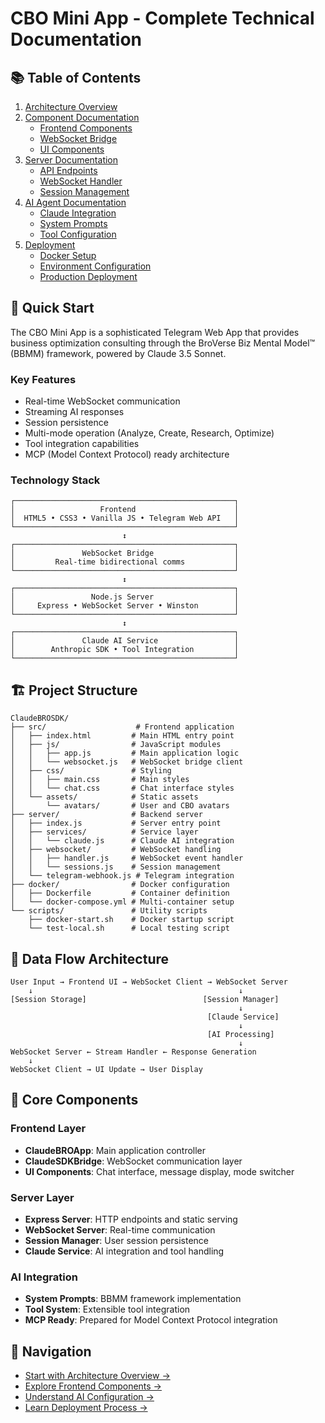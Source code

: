 # CBO Mini App - Complete Technical Documentation

## 📚 Table of Contents

1. [Architecture Overview](./architecture/overview.md)
2. [Component Documentation](./components/)
   - [Frontend Components](./components/frontend.md)
   - [WebSocket Bridge](./components/websocket.md)
   - [UI Components](./components/ui-components.md)
3. [Server Documentation](./server/)
   - [API Endpoints](./server/api.md)
   - [WebSocket Handler](./server/websocket-handler.md)
   - [Session Management](./server/sessions.md)
4. [AI Agent Documentation](./ai-agent/)
   - [Claude Integration](./ai-agent/claude-integration.md)
   - [System Prompts](./ai-agent/system-prompts.md)
   - [Tool Configuration](./ai-agent/tools.md)
5. [Deployment](./deployment/)
   - [Docker Setup](./deployment/docker.md)
   - [Environment Configuration](./deployment/environment.md)
   - [Production Deployment](./deployment/production.md)

## 🚀 Quick Start

The CBO Mini App is a sophisticated Telegram Web App that provides business optimization consulting through the BroVerse Biz Mental Model™ (BBMM) framework, powered by Claude 3.5 Sonnet.

### Key Features
- Real-time WebSocket communication
- Streaming AI responses
- Session persistence
- Multi-mode operation (Analyze, Create, Research, Optimize)
- Tool integration capabilities
- MCP (Model Context Protocol) ready architecture

### Technology Stack
```
┌─────────────────────────────────────────────────┐
│                   Frontend                      │
│  HTML5 • CSS3 • Vanilla JS • Telegram Web API   │
└─────────────────────────────────────────────────┘
                         ↕
┌─────────────────────────────────────────────────┐
│               WebSocket Bridge                  │
│         Real-time bidirectional comms           │
└─────────────────────────────────────────────────┘
                         ↕
┌─────────────────────────────────────────────────┐
│                 Node.js Server                  │
│     Express • WebSocket Server • Winston        │
└─────────────────────────────────────────────────┘
                         ↕
┌─────────────────────────────────────────────────┐
│               Claude AI Service                 │
│        Anthropic SDK • Tool Integration         │
└─────────────────────────────────────────────────┘
```

## 🏗️ Project Structure

```
ClaudeBROSDK/
├── src/                    # Frontend application
│   ├── index.html         # Main HTML entry point
│   ├── js/                # JavaScript modules
│   │   ├── app.js         # Main application logic
│   │   └── websocket.js   # WebSocket bridge client
│   ├── css/               # Styling
│   │   ├── main.css       # Main styles
│   │   └── chat.css       # Chat interface styles
│   └── assets/            # Static assets
│       └── avatars/       # User and CBO avatars
├── server/                # Backend server
│   ├── index.js           # Server entry point
│   ├── services/          # Service layer
│   │   └── claude.js      # Claude AI integration
│   ├── websocket/         # WebSocket handling
│   │   ├── handler.js     # WebSocket event handler
│   │   └── sessions.js    # Session management
│   └── telegram-webhook.js # Telegram integration
├── docker/                # Docker configuration
│   ├── Dockerfile         # Container definition
│   └── docker-compose.yml # Multi-container setup
└── scripts/               # Utility scripts
    ├── docker-start.sh    # Docker startup script
    └── test-local.sh      # Local testing script
```

## 🔄 Data Flow Architecture

```
User Input → Frontend UI → WebSocket Client → WebSocket Server
    ↓                                              ↓
[Session Storage]                          [Session Manager]
                                                   ↓
                                            [Claude Service]
                                                   ↓
                                            [AI Processing]
                                                   ↓
WebSocket Server ← Stream Handler ← Response Generation
    ↓
WebSocket Client → UI Update → User Display
```

## 🎯 Core Components

### Frontend Layer
- **ClaudeBROApp**: Main application controller
- **ClaudeSDKBridge**: WebSocket communication layer
- **UI Components**: Chat interface, message display, mode switcher

### Server Layer
- **Express Server**: HTTP endpoints and static serving
- **WebSocket Server**: Real-time communication
- **Session Manager**: User session persistence
- **Claude Service**: AI integration and tool handling

### AI Integration
- **System Prompts**: BBMM framework implementation
- **Tool System**: Extensible tool integration
- **MCP Ready**: Prepared for Model Context Protocol integration

## 📖 Navigation

- [Start with Architecture Overview →](./architecture/overview.md)
- [Explore Frontend Components →](./components/frontend.md)
- [Understand AI Configuration →](./ai-agent/claude-integration.md)
- [Learn Deployment Process →](./deployment/docker.md)